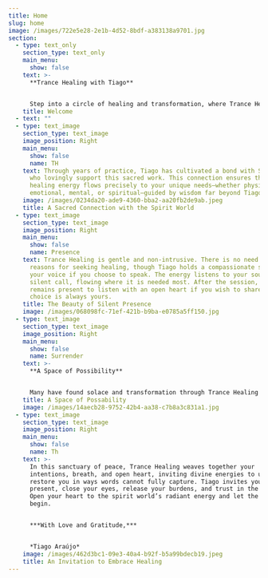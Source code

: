 ```yaml
---
title: Home
slug: home
image: /images/722e5e28-2e1b-4d52-8bdf-a383138a9701.jpg
section:
  - type: text_only
    section_type: text_only
    main_menu:
      show: false
    text: >-
      **Trance Healing with Tiago**


      Step into a circle of healing and transformation, where Trance Healing serves as a sacred bridge between the physical and spiritual realms, connecting you with the Divine Intelligence from the Spirit World through the presence of Spirit Guides to you. In this practice, Tiago surrenders to become a vessel for divine energy, channeling healing that touches your physical, emotional, mental, and spiritual being, inviting you with an open heart to embrace the boundless love and renewal that awaits.
    title: Welcome
  - text: ""
  - type: text_image
    section_type: text_image
    image_position: Right
    main_menu:
      show: false
      name: TH
    text: Through years of practice, Tiago has cultivated a bond with Spirit Guides
      who lovingly support this sacred work. This connection ensures that
      healing energy flows precisely to your unique needs—whether physical,
      emotional, mental, or spiritual—guided by wisdom far beyond Tiago’s own.
    image: /images/0234da20-ade9-4360-bba2-aa20fb2de9ab.jpeg
    title: A Sacred Connection with the Spirit World
  - type: text_image
    section_type: text_image
    image_position: Right
    main_menu:
      show: false
      name: Presence
    text: Trance Healing is gentle and non-intrusive. There is no need to share your
      reasons for seeking healing, though Tiago holds a compassionate space for
      your voice if you choose to speak. The energy listens to your soul’s
      silent call, flowing where it is needed most. After the session, Tiago
      remains present to listen with an open heart if you wish to share, but the
      choice is always yours.
    title: The Beauty of Silent Presence
    image: /images/068098fc-71ef-421b-b9ba-e0785a5ff150.jpg
  - type: text_image
    section_type: text_image
    image_position: Right
    main_menu:
      show: false
      name: Surrender
    text: >-
      **A Space of Possibility**


      Many have found solace and transformation through Trance Healing with Tiago, yet he humbly honors the uniqueness of each individual’s journey. The spirit world offers infinite love, but Tiago makes no promises of specific outcomes. This practice complements your well-being, not replacing professional medical care, and Tiago encourages seeking medical advice when needed.
    title: A Space of Possability
    image: /images/14aecb28-9752-42b4-aa38-c7b8a3c831a1.jpg
  - type: text_image
    section_type: text_image
    image_position: Right
    main_menu:
      show: false
      name: Th
    text: >-
      In this sanctuary of peace, Trance Healing weaves together your
      intentions, breath, and open heart, inviting divine energies to uplift and
      restore you in ways words cannot fully capture. Tiago invites you to be
      present, close your eyes, release your burdens, and trust in the unseen.
      Open your heart to the spirit world’s radiant energy and let the healing
      begin.


      ***With Love and Gratitude,***  


      *Tiago Araújo*
    image: /images/462d3bc1-09e3-40a4-b92f-b5a99bdecb19.jpeg
    title: An Invitation to Embrace Healing
---
```

